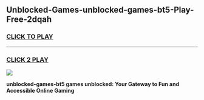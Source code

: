 
## Unblocked-Games-unblocked-games-bt5-Play-Free-2dqah
<h3>
<a href="https://premium76.site?title=unblocked-games-bt5&ref=18A1">CLICK TO PLAY</a></h3>
<hr>

<h3>
<a href="https://premium76.site?title=unblocked-games-bt5&ref=18A1">CLICK 2 PLAY</a>
  
</h3>

<a href="https://premium76.site?title=unblocked-games-bt5&ref=18A1"><img src="https://clearcache.store/games.png"></a>


**unblocked-games-bt5 games unblocked: Your Gateway to Fun and Accessible Online Gaming**
